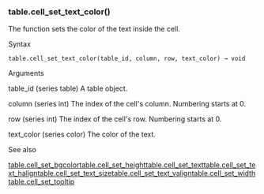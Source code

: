 ### table.cell\_set\_text\_color()

The function sets the color of the text inside the cell.

Syntax

```
table.cell_set_text_color(table_id, column, row, text_color) → void
```

Arguments

table\_id (series table) A table object.

column (series int) The index of the cell's column. Numbering starts at 0.

row (series int) The index of the cell's row. Numbering starts at 0.

text\_color (series color) The color of the text.

See also

[table.cell\_set\_bgcolor](#fun_table.cell_set_bgcolor)[table.cell\_set\_height](#fun_table.cell_set_height)[table.cell\_set\_text](#fun_table.cell_set_text)[table.cell\_set\_text\_halign](#fun_table.cell_set_text_halign)[table.cell\_set\_text\_size](#fun_table.cell_set_text_size)[table.cell\_set\_text\_valign](#fun_table.cell_set_text_valign)[table.cell\_set\_width](#fun_table.cell_set_width)[table.cell\_set\_tooltip](#fun_table.cell_set_tooltip)
